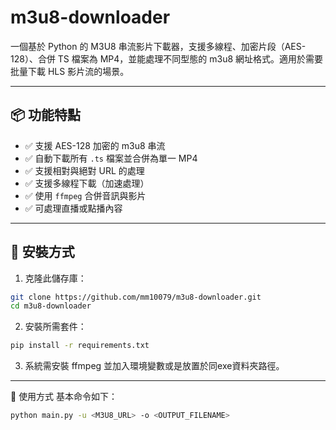 # m3u8-downloader

一個基於 Python 的 M3U8 串流影片下載器，支援多線程、加密片段（AES-128）、合併 TS 檔案為 MP4，並能處理不同型態的 m3u8 網址格式。適用於需要批量下載 HLS 影片流的場景。

---

## 📦 功能特點

- ✅ 支援 AES-128 加密的 m3u8 串流
- ✅ 自動下載所有 `.ts` 檔案並合併為單一 MP4
- ✅ 支援相對與絕對 URL 的處理
- ✅ 支援多線程下載（加速處理）
- ✅ 使用 `ffmpeg` 合併音訊與影片
- ✅ 可處理直播或點播內容

---

## 🔧 安裝方式

1. 克隆此儲存庫：

```bash
git clone https://github.com/mm10079/m3u8-downloader.git
cd m3u8-downloader
```
2. 安裝所需套件：

```bash
pip install -r requirements.txt
```

3. 系統需安裝 ffmpeg 並加入環境變數或是放置於同exe資料夾路徑。

---
🚀 使用方式
基本命令如下：

```bash
python main.py -u <M3U8_URL> -o <OUTPUT_FILENAME>
```